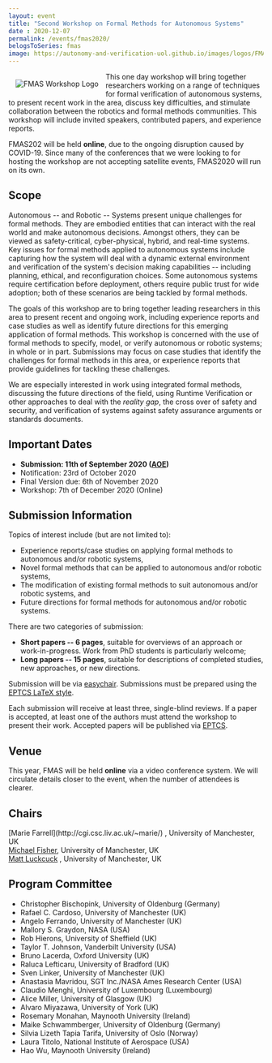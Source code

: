```yaml
---
layout: event
title: "Second Workshop on Formal Methods for Autonomous Systems"
date : 2020-12-07
permalink: /events/fmas2020/
belogsToSeries: fmas
image: https://autonomy-and-verification-uol.github.io/images/logos/FMAS-Logo.png
---
```



 <img alt="FMAS Workshop Logo" style="float: left; margin: 1em" src="{{site.images}}logos/FMAS-Logo.png">


This one day workshop will bring together researchers working on a range of techniques for formal verification of autonomous systems,
to present recent work in the area, discuss key difficulties, and stimulate collaboration between the robotics and formal methods
communities. This workshop will include invited speakers, contributed papers, and experience reports.

FMAS202 will be held **online**, due to the ongoing disruption caused by COVID-19. Since many of the conferences that we were looking to for hosting the workshop are not accepting satellite events, FMAS2020 will run on its own.

## Scope

Autonomous -- and Robotic -- Systems present unique challenges for formal methods. They are embodied entities that can interact with
the real world and make autonomous decisions. Amongst others, they can be viewed as safety-critical, cyber-physical, hybrid, and real-time systems.
Key issues for formal methods applied to autonomous systems include capturing how the system will deal with a dynamic external environment
and verification of the system's decision making capabilities -- including planning, ethical, and reconfiguration choices. Some autonomous
systems require certification before deployment, others require public trust for wide adoption; both of these scenarios are being tackled
by formal methods.

The goals of this workshop are to bring together leading researchers in this area to present recent and ongoing work, including
experience reports and case studies as well as identify future directions for this emerging application of formal methods.
This workshop is concerned with the use of formal methods to specify, model, or verify autonomous or robotic systems; in whole or in part.
Submissions may focus on case studies that identify the challenges for formal methods in this area, or experience reports that provide guidelines
for tackling these challenges.

We are especially interested in work using integrated formal methods, discussing the future directions of the field, using Runtime Verification or other approaches to deal with the _reality gap_, the cross over of safety and security, and verification of systems against safety assurance arguments or standards documents.

## Important Dates

* **Submission: 11th of September 2020 ([AOE](https://www.timeanddate.com/time/zones/aoe))**
* Notification: 23rd of October 2020
* Final Version due: 6th of November 2020
* Workshop: 7th of December 2020 (Online)

## Submission Information

Topics of interest include (but are not limited to):

* Experience reports/case studies on applying formal methods to autonomous and/or robotic systems,
* Novel formal methods that can be applied to autonomous and/or robotic systems,
* The modification of existing formal methods to suit autonomous and/or robotic systems, and
* Future directions for formal methods for autonomous and/or robotic systems.

There are two categories of submission:

* **Short papers -- 6 pages**, suitable for overviews of an approach or work-in-progress. Work from PhD students is particularly welcome;
* **Long papers -- 15 pages**, suitable for descriptions of completed studies, new approaches, or new directions.

Submission will be via [easychair](https://easychair.org/conferences/?conf=fmas2020). Submissions must be prepared using the [EPTCS LaTeX style](http://style.eptcs.org/).

Each submission will receive at least three, single-blind reviews. If a paper is accepted, at least one of the authors must attend the workshop to present their work. Accepted papers will be published via [EPTCS](http://www.eptcs.org/).

## Venue

This year, FMAS will be held **online** via a video conference system. We will circulate details closer to the event, when the number of attendees is clearer.

## Chairs

<article class="row">
  <section class="columns large-4" markdown="1">
 [Marie Farrell](http://cgi.csc.liv.ac.uk/~marie/) <marie.farrell@manchester.ac.uk>, University of Manchester, UK
</section>
<section class="columns large-4" markdown="1">
<a href="https://personalpages.manchester.ac.uk/staff/michael.fisher/">Michael Fisher</a>, University of Manchester, UK
</section>
  <section class="columns large-4" markdown="1">
  <a href="https://www.research.manchester.ac.uk/portal/en/researchers/matthew-luckcuck(007d8d88-7377-4b3b-a0e0-67168e2a8832).html">Matt Luckcuck</a> <matthew.luckcuck@manchester.ac.uk>, University of Manchester, UK
</section>
</article>

## Program Committee

* Christopher Bischopink, University of Oldenburg (Germany)
* Rafael C.	Cardoso, University of Manchester (UK)
* Angelo	Ferrando, University of Manchester (UK)
* Mallory S. Graydon, NASA (USA)
* Rob	Hierons, University of Sheffield (UK)
* Taylor T.	Johnson, Vanderbilt University (USA)
* Bruno Lacerda, Oxford University (UK)
* Raluca	Lefticaru, University of Bradford	(UK)
* Sven	Linker, University of Manchester (UK)		
* Anastasia Mavridou, SGT Inc./NASA Ames Research Center (USA)
* Claudio	Menghi, University of Luxembourg (Luxembourg)
* Alice Miller, University of Glasgow (UK)
* Alvaro	Miyazawa, University of York (UK)
* Rosemary	Monahan, Maynooth University (Ireland)
* Maike Schwammberger, University of Oldenburg (Germany)
* Silvia Lizeth	Tapia Tarifa,	University of Oslo (Norway)
* Laura	Titolo,	National Institute of Aerospace (USA)
* Hao	Wu,	Maynooth University (Ireland)
